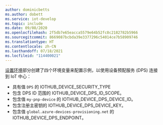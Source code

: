 ```yaml
---
author: dominicbetts
ms.author: dobett
ms.service: iot-develop
ms.topic: include
ms.date: 09/08/2020
ms.openlocfilehash: 2f5db7e65eacca5579e64b52fc8c2182782b5966
ms.sourcegitcommit: 8669087bcbda39e3377296c54014ce7b58909746
ms.translationtype: HT
ms.contentlocale: zh-CN
ms.lasthandoff: 07/18/2021
ms.locfileid: "114400021"
---
```

[设置环境](../articles/iot-develop/set-up-environment.md)部分创建了四个环境变量来配置示例，以使用设备预配服务 (DPS) 连接到 IoT 中心：

* 具有值 `DPS` 的 IOTHUB_DEVICE_SECURITY_TYPE
* 包含 DPS ID 范围的 IOTHUB_DEVICE_DPS_ID_SCOPE。
* 包含值 `my-pnp-device` 的 IOTHUB_DEVICE_DPS_DEVICE_ID。
* 包含注册主密钥的 IOTHUB_DEVICE_DPS_DEVICE_KEY。
* 包含值 `global.azure-devices-provisioning.net` 的 IOTHUB_DEVICE_DPS_ENDPOINT。
